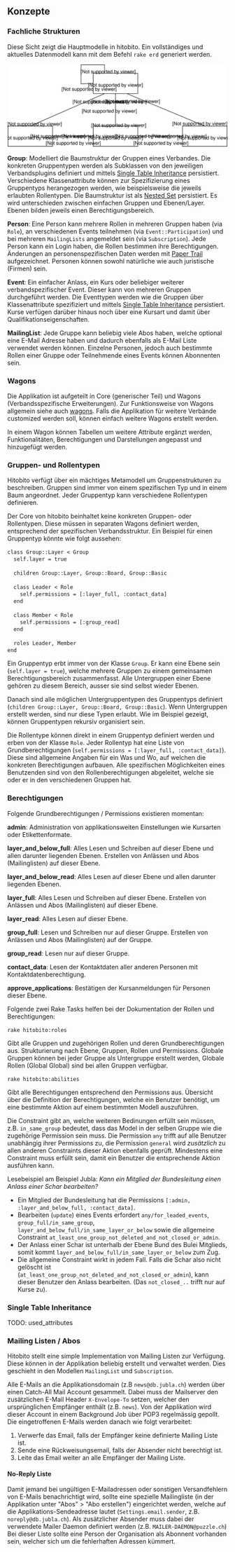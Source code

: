 ## Konzepte

### Fachliche Strukturen

Diese Sicht zeigt die Hauptmodelle in hitobito. Ein vollständiges und aktuelles Datenmodell kann mit dem Befehl `rake erd` generiert werden.

![Fachliches Modell](diagrams/fachmodell.svg)

**Group**: Modelliert die Baumstruktur der Gruppen eines Verbandes. Die konkreten Gruppentypen werden als Subklassen von den jeweiligen Verbandsplugins definiert und mittels [Single Table Inheritance](http://api.rubyonrails.org/classes/ActiveRecord/Inheritance.html) persistiert. Verschiedene Klassenattribute können zur Spezifizierung eines Gruppentyps herangezogen werden, wie beispielsweise die jeweils erlaubten Rollentypen. Die Baumstruktur ist als [Nested Set](http://de.wikipedia.org/wiki/Nested_Sets) persistiert. Es wird unterschieden zwischen einfachen Gruppen und Ebenen/Layer. Ebenen bilden jeweils einen Berechtigungsbereich.

**Person**: Eine Person kann mehrere Rollen in mehreren Gruppen haben (via `Role`), an verschiedenen Events teilnehmen (via `Event::Participation`) und bei mehreren `MailingLists` angemeldet sein (via `Subscription`). Jede Person kann ein Login haben, die Rollen bestimmen ihre Berechtigungen. Änderungen an personenspezifischen Daten werden mit [Paper Trail](https://github.com/airblade/paper_trail) aufgezeichnet. Personen können sowohl natürliche wie auch juristische (Firmen) sein.

**Event**: Ein einfacher Anlass, ein Kurs oder beliebiger weiterer verbandspezifischer Event. Dieser kann von mehreren Gruppen durchgeführt werden. Die Eventtypen werden wie die Gruppen über Klassenattribute spezifiziert und mittels [Single Table Inheritance](http://api.rubyonrails.org/classes/ActiveRecord/Inheritance.html) persistiert. Kurse verfügen darüber hinaus noch über eine Kursart und damit über Qualifikationseigenschaften.

**MailingList**: Jede Gruppe kann beliebig viele Abos haben, welche optional eine E-Mail Adresse haben und dadurch ebenfalls als E-Mail Liste verwendet werden können. Einzelne Personen, jedoch auch bestimmte Rollen einer Gruppe oder Teilnehmende eines Events können Abonnenten sein.


### Wagons

Die Applikation ist aufgeteilt in Core (generischer Teil) und Wagons (Verbandsspezifische Erweiterungen). Zur Funktionsweise von Wagons allgemein siehe auch [wagons](http://github.com/codez/wagons). Falls die Applikation für weitere Verbände customized werden soll, können einfach weitere Wagons erstellt werden.

In einem Wagon können Tabellen um weitere Attribute ergänzt werden, Funktionalitäten, Berechtigungen und Darstellungen angepasst und hinzugefügt werden.


### Gruppen- und Rollentypen

Hitobito verfügt über ein mächtiges Metamodell um Gruppenstrukturen zu beschreiben. Gruppen sind immer von einem spezifischen Typ und in einem Baum angeordnet. Jeder Gruppentyp kann verschiedene Rollentypen definieren.

Der Core von hitobito beinhaltet keine konkreten Gruppen- oder Rollentypen. Diese müssen in separaten Wagons definiert werden, entsprechend der spezifischen Verbandsstruktur. Ein Beispiel für einen Gruppentyp könnte wie folgt aussehen:

    class Group::Layer < Group
      self.layer = true

      children Group::Layer, Group::Board, Group::Basic

      class Leader < Role
        self.permissions = [:layer_full, :contact_data]
      end

      class Member < Role
        self.permissions = [:group_read]
      end

      roles Leader, Member
    end

Ein Gruppentyp erbt immer von der Klasse `Group`. Er kann eine Ebene sein (`self.layer = true`), welche mehrere Gruppen zu einem gemeinsamen Berechtigungsbereich zusammenfasst. Alle Untergruppen einer Ebene gehören zu diesem Bereich, ausser sie sind selbst wieder Ebenen.

Danach sind alle möglichen Untergruppentypen des Gruppentyps definiert (`children Group::Layer, Group::Board, Group::Basic`). Wenn Untergruppen erstellt werden, sind nur diese Typen erlaubt. Wie im Beispiel gezeigt, können Gruppentypen rekursiv organisiert sein.

Die Rollentype können direkt in einem Gruppentyp definiert werden und erben von der Klasse `Role`. Jeder Rollentyp hat eine Liste von Grundberechtigungen (`self.permissions = [:layer_full, :contact_data]`). Diese sind allgemeine Angaben für ein Was und Wo, auf welchen die konkreten Berechtigungen aufbauen. Alle spezifischen Möglichkeiten eines Benutzenden sind von den Rollenberechtigungen abgeleitet, welche sie oder er in den verschiedenen Gruppen hat.


### Berechtigungen

Folgende Grundberechtigungen / Permissions existieren momentan:

**admin**: Administration von applikationsweiten Einstellungen wie Kursarten oder Etikettenformate.

**layer_and_below_full**: Alles Lesen und Schreiben auf dieser Ebene und allen darunter liegenden Ebenen. Erstellen von Anlässen und Abos (Mailinglisten) auf dieser Ebene.

**layer_and_below_read**: Alles Lesen auf dieser Ebene und allen darunter liegenden Ebenen.

**layer_full**: Alles Lesen und Schreiben auf dieser Ebene. Erstellen von Anlässen und Abos (Mailinglisten) auf dieser Ebene.

**layer_read**: Alles Lesen auf dieser Ebene.

**group_full**: Lesen und Schreiben nur auf dieser Gruppe. Erstellen von Anlässen und Abos (Mailinglisten) auf der Gruppe.

**group_read**: Lesen nur auf dieser Gruppe.

**contact_data**: Lesen der Kontaktdaten aller anderen Personen mit Kontaktdatenberechtigung.

**approve_applications**: Bestätigen der Kursanmeldungen für Personen dieser Ebene.


Folgende zwei Rake Tasks helfen bei der Dokumentation der Rollen und Berechtigungen:

    rake hitobito:roles

Gibt alle Gruppen und zugehörigen Rollen und deren Grundberechtigungen aus. Strukturierung nach Ebene, Gruppen, Rollen und Permissions. Globale Gruppen können bei jeder Gruppe als Untergruppe erstellt werden, Globale Rollen (Global Global) sind bei allen Gruppen verfügbar.

    rake hitobito:abilities

Gibt alle Berechtigungen entsprechend den Permissions aus. Übersicht über die Definition der Berechtigungen, welche ein Benutzer benötigt, um eine bestimmte Aktion auf einem bestimmten Modell auszuführen.

Die Constraint gibt an, welche weiteren Bedinungen erfüllt sein müssen, z.B. `in_same_group` bedeutet, dass das Model in der selben Gruppe wie die zugehörige Permission sein muss. Die Permission `any` trifft auf alle Benutzer unabhängig ihrer Permissions zu, die Permission `general` wird _zusätzlich_ zu allen anderen Constraints dieser Aktion ebenfalls geprüft. Mindestens eine Constraint muss erfüllt sein, damit ein Benutzer die entsprechende Aktion ausführen kann.

Lesebeispiel am Beispiel Jubla: _Kann ein Mitglied der Bundesleitung einen Anlass einer Schar bearbeiten?_

* Ein Mitglied der Bundesleitung hat die Permissions `[:admin, :layer_and_below_full, :contact_data]`.
* Bearbeiten (`update`) eines Events erfordert `any/for_leaded_events`, `group_full/in_same_group`, `layer_and_below_full/in_same_layer_or_below` sowie die allgemeine Constraint `at_least_one_group_not_deleted_and_not_closed_or_admin`.
* Der Anlass einer Schar ist unterhalb der Ebene Bund des Bulei Mitglieds, somit kommt `layer_and_below_full/in_same_layer_or_below` zum Zug.
* Die allgemeine Constraint wirkt in jedem Fall. Falls die Schar also nicht gelöscht ist (`at_least_one_group_not_deleted_and_not_closed_or_admin`), kann dieser Benutzer den Anlass bearbeiten. (Das `not_closed_..` trifft nur auf Kurse zu).


### Single Table Inheritance

TODO: used_attributes


### Mailing Listen / Abos

Hitobito stellt eine simple Implementation von Mailing Listen zur Verfügung. Diese können in der Applikation beliebig erstellt und verwaltet werden. Dies geschieht in den Modellen `MailingList` und `Subscription`.

Alle E-Mails an die Applikationsdomain (z.B `news@db.jubla.ch`) werden über einen Catch-All Mail Account gesammelt. Dabei muss der Mailserver den zusätzlichen E-Mail Header `X-Envelope-To` setzen, welcher den ursprünglichen Empfänger enthält (z.B. `news`). Von der Applikation wird dieser Account in einem Background Job über POP3 regelmässig gepollt. Die eingetroffenen E-Mails werden danach wie folgt verarbeitet:

1. Verwerfe das Email, falls der Empfänger keine definierte Mailing Liste ist.
1. Sende eine Rückweisungsemail, falls der Absender nicht berechtigt ist.
1. Leite das Email weiter an alle Empfänger der Mailing Liste.

#### No-Reply Liste

Damit jemand bei ungültigen E-Mailadressen oder sonstigen Versandfehlern von E-Mails benachrichtigt wird, sollte eine spezielle Mailingliste (in der Applikation unter "Abos" > "Abo erstellen") eingerichtet werden, welche auf die Applikations-Sendeadresse lautet (`Settings.email.sender`, z.B. `noreply@db.jubla.ch`). Als zusätzlicher Absender muss dabei der verwendete Mailer Daemon definiert werden (z.B. `MAILER-DAEMON@puzzle.ch`) Bei dieser Liste sollte eine Person der Organisation als Abonnent vorhanden sein, welcher sich um die fehlerhaften Adressen kümmert.


